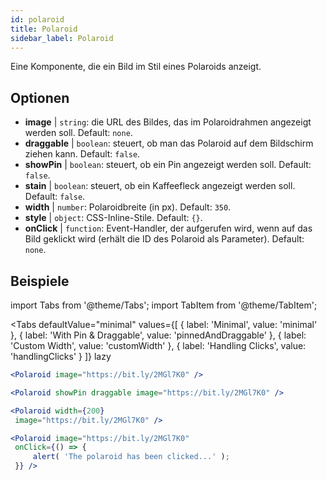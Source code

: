 ```yaml
---
id: polaroid
title: Polaroid
sidebar_label: Polaroid
---
```


Eine Komponente, die ein Bild im Stil eines Polaroids anzeigt.

## Optionen

* __image__ | `string`: die URL des Bildes, das im Polaroidrahmen angezeigt werden soll. Default: `none`.
* __draggable__ | `boolean`: steuert, ob man das Polaroid auf dem Bildschirm ziehen kann. Default: `false`.
* __showPin__ | `boolean`: steuert, ob ein Pin angezeigt werden soll. Default: `false`.
* __stain__ | `boolean`: steuert, ob ein Kaffeefleck angezeigt werden soll. Default: `false`.
* __width__ | `number`: Polaroidbreite (in px). Default: `350`.
* __style__ | `object`: CSS-Inline-Stile. Default: `{}`.
* __onClick__ | `function`: Event-Handler, der aufgerufen wird, wenn auf das Bild geklickt wird (erhält die ID des Polaroid als Parameter). Default: `none`.


## Beispiele

import Tabs from '@theme/Tabs';
import TabItem from '@theme/TabItem';

<Tabs
    defaultValue="minimal"
    values={[
        { label: 'Minimal', value: 'minimal' },
        { label: 'With Pin & Draggable', value: 'pinnedAndDraggable' },
        { label: 'Custom Width', value: 'customWidth' },
        { label: 'Handling Clicks', value: 'handlingClicks' }
    ]}
    lazy
>

<TabItem value="minimal">

```jsx live
<Polaroid image="https://bit.ly/2MGl7K0" />
```

</TabItem>

<TabItem value="pinnedAndDraggable">

```jsx live
<Polaroid showPin draggable image="https://bit.ly/2MGl7K0" />
```

</TabItem>

<TabItem value="customWidth">

```jsx live
<Polaroid width={200}
 image="https://bit.ly/2MGl7K0" />
```

</TabItem>

<TabItem value="handlingClicks">

```jsx live
<Polaroid image="https://bit.ly/2MGl7K0" 
 onClick={() => {
     alert( 'The polaroid has been clicked...' );
 }} />
```

</TabItem>

</Tabs>
